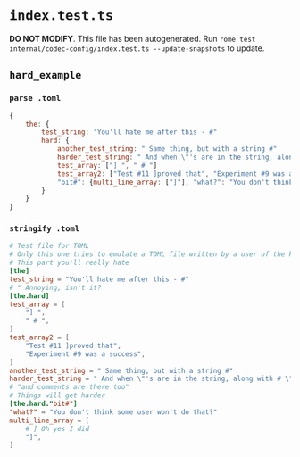 # `index.test.ts`

**DO NOT MODIFY**. This file has been autogenerated. Run `rome test internal/codec-config/index.test.ts --update-snapshots` to update.

## `hard_example`

### `parse .toml`

```javascript
{
	the: {
		test_string: "You'll hate me after this - #"
		hard: {
			another_test_string: " Same thing, but with a string #"
			harder_test_string: " And when \"'s are in the string, along with # \""
			test_array: ["] ", " # "]
			test_array2: ["Test #11 ]proved that", "Experiment #9 was a success"]
			"bit#": {multi_line_array: ["]"], "what?": "You don't think some user won't do that?"}
		}
	}
}
```

### `stringify .toml`

```toml
# Test file for TOML
# Only this one tries to emulate a TOML file written by a user of the kind of parser writers probably hate
# This part you'll really hate
[the]
test_string = "You'll hate me after this - #"
# " Annoying, isn't it?
[the.hard]
test_array = [
	"] ",
	" # ",
]
test_array2 = [
	"Test #11 ]proved that",
	"Experiment #9 was a success",
]
another_test_string = " Same thing, but with a string #"
harder_test_string = " And when \"'s are in the string, along with # \""
# "and comments are there too"
# Things will get harder
[the.hard."bit#"]
"what?" = "You don't think some user won't do that?"
multi_line_array = [
	# ] Oh yes I did
	"]",
]




```
